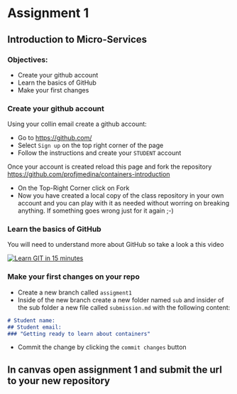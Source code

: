 # Assignment 1
## Introduction to Micro-Services

### Objectives:

- Create your github account
- Learn the basics of GitHub
- Make your first changes

### Create your github account

Using your collin email create a github account:
- Go to https://github.com/ 
- Select `Sign up` on the top right corner of the page
- Follow the instructions and create your `STUDENT` account

Once your account is created reload this page and fork the repository https://github.com/profjmedina/containers-introduction 
- On the Top-Right Corner click on Fork
- Now you have created a local copy of the class repository in your own account and you can play with it as needed without worring on breaking anything. If something goes wrong just for it again ;-) 

### Learn the basics of GitHub

You will need to understand more about GitHub so take a look a this video

[![Learn GIT in 15 minutes](http://img.youtube.com/vi/USjZcfj8yxE/0.jpg)](
https://www.youtube.com/watch?v=USjZcfj8yxE "Learn GIT in 15 minutes")

### Make your first changes on your repo

- Create a new branch called `assigment1`
- Inside of the new branch create a new folder named `sub` and insider of the sub folder a new file called `submission.md` with the following content:

```markdown
# Student name: 
## Student email:
### "Getting ready to learn about containers"
```

- Commit the change by clicking the `commit changes` button 

## In canvas open assignment 1 and submit the url to your new repository

